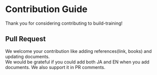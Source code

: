 # Contribution Guide
Thank you for considering contributing to build-training!

## Pull Request
We welcome your contribution like adding references(link, books) and updating documents.  
We would be grateful if you could add both JA and EN when you add documents. We also support it in PR comments.


